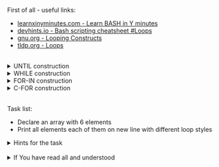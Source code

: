 First of all - useful links:

- [learnxinyminutes.com - Learn BASH in Y minutes](https://learnxinyminutes.com/docs/bash/)
- [devhints.io - Bash scripting cheatsheet #Loops](https://devhints.io/bash#loops)
- [gnu.org - Looping Constructs](https://www.gnu.org/software/bash/manual/html_node/Looping-Constructs.html)
- [tldp.org - Loops](https://tldp.org/LDP/abs/html/loops1.html)
<br>
<details><summary>UNTIL construction</summary>
<pre>
  until CONDITION; do
    consequent-commands;
  done
</pre>
</details>
<details><summary>WHILE construction</summary>
<pre>
  while CONDITION; do
    consequent-commands;
  done
</pre>
</details>
<details><summary>FOR-IN construction</summary>
<pre>
  for VARIABLE in […] ; do
    commands;
  done
</pre>
</details>
<details><summary>C-FOR construction</summary>
<pre>
  for (( INIT ; CONDITION ; INCREMENT )) ; do
    commands;
  done
</pre>
</details>
<br>

Task list:
- Declare an array with 6 elements
- Print all elements each of them on new line with different loop styles

<details><summary>Hints for the task</summary>
<pre>
<strong>Task 1:</strong>
  $ array=(one two three four five six)<br>
<strong>Task 2:</strong>
  $ c=0
  $ until [ $c -eq ${#array[@]} ]; do
  > echo ${array[$c]};
  > ((c++));
  > done<br>
  $ c=0
  $ while [ $c -lt ${#array[@]} ]; do
  > echo ${array[$c]};
  > ((c++));
  > done<br>
  $ for item in "${array[@]}"; do
  > echo "$item";
  > done<br>
  $ for (( c=0 ; c < ${#array[@]} ; c++ )); do 
  > echo ${array[$c]};
  > done
</pre>
</details>
<br>
<details><summary>If You have read all and understood</summary>
<pre>
`touch IReadAllAndUndnderstood`{{exec}}
</pre>
